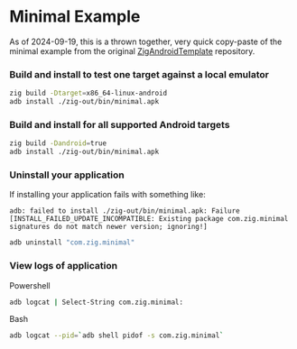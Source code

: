 # Minimal Example

As of 2024-09-19, this is a thrown together, very quick copy-paste of the minimal example from the original [ZigAndroidTemplate](https://github.com/ikskuh/ZigAndroidTemplate/blob/master/examples/minimal/main.zig) repository.

### Build and install to test one target against a local emulator

```sh
zig build -Dtarget=x86_64-linux-android
adb install ./zig-out/bin/minimal.apk
```

### Build and install for all supported Android targets

```sh
zig build -Dandroid=true
adb install ./zig-out/bin/minimal.apk
```

### Uninstall your application

If installing your application fails with something like:
```
adb: failed to install ./zig-out/bin/minimal.apk: Failure [INSTALL_FAILED_UPDATE_INCOMPATIBLE: Existing package com.zig.minimal signatures do not match newer version; ignoring!]
```

```sh
adb uninstall "com.zig.minimal"
```

### View logs of application

Powershell
```sh
adb logcat | Select-String com.zig.minimal:
```

Bash
```sh
adb logcat --pid=`adb shell pidof -s com.zig.minimal`
```
